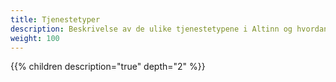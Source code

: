 ```yaml
---
title: Tjenestetyper
description: Beskrivelse av de ulike tjenestetypene i Altinn og hvordan man oppretter og utvikler dem.
weight: 100
---
```


{{% children description="true" depth="2" %}}
